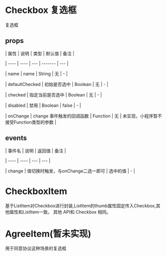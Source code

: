 # Checkbox 复选框

复选框

## props

| 属性 | 说明 | 类型 | 默认值 | 备注 |

| ---- | ---- | --- | ------- | --- |

| name | name | String | 无 | - |

| defaultChecked | 初始是否选中 | Boolean | 无 | - |

| checked | 指定当前是否选中 | Boolean | 无 | - |

| disabled | 禁用 | Boolean | false | - |

| onChange | change 事件触发的回调函数 | Function | 无 | 未实现，小程序暂不接受Function类型的参数 |

## events

| 事件名 | 说明 | 返回值 | 备注 |

| ---- | ---- | --- | --- |

| change | 值切换时触发，与onChange二选一即可 | 选中的值 | - |

# CheckboxItem

基于ListItem对Checkbox进行封装,ListItem的thumb属性固定传入Checkbox,其他属性和ListItem一致。 其他 API和 Checkbox 相同。

# AgreeItem(暂未实现)

用于同意协议这种场景的复选框
